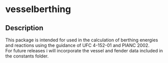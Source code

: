 # vesselberthing
## Description
This package is intended for used in the calculation of berthing energies and reactions using the guidance of UFC 4-152-01 and PIANC 2002.  
For future releases i will incorporate the vessel and fender data included in the constants folder.